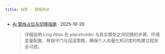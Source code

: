 ```yaml
---
title: 标签 · 冒烟测试
---
```


- [AI 管线占位与切换指南](/zh/content/ai-runtime-guide/) · 2025-10-20
  > 详细说明 Ling Atlas 在 placeholder 与真实模型之间切换的步骤、环境变量配置、冒烟守门与回滚策略，确保个人向量化知识库的构建过程安全可控。
